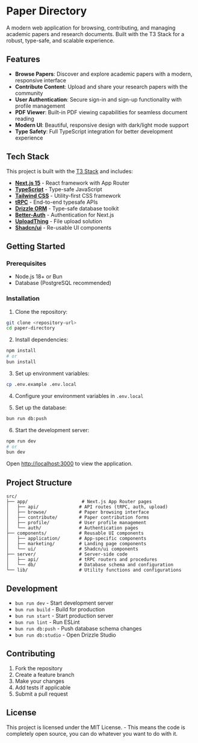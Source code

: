 # Paper Directory

A modern web application for browsing, contributing, and managing academic papers and research documents. Built with the T3 Stack for a robust, type-safe, and scalable experience.

## Features

- **Browse Papers**: Discover and explore academic papers with a modern, responsive interface
- **Contribute Content**: Upload and share your research papers with the community
- **User Authentication**: Secure sign-in and sign-up functionality with profile management
- **PDF Viewer**: Built-in PDF viewing capabilities for seamless document reading
- **Modern UI**: Beautiful, responsive design with dark/light mode support
- **Type Safety**: Full TypeScript integration for better development experience

## Tech Stack

This project is built with the [T3 Stack](https://create.t3.gg/) and includes:

- **[Next.js 15](https://nextjs.org)** - React framework with App Router
- **[TypeScript](https://www.typescriptlang.org/)** - Type-safe JavaScript
- **[Tailwind CSS](https://tailwindcss.com)** - Utility-first CSS framework
- **[tRPC](https://trpc.io)** - End-to-end typesafe APIs
- **[Drizzle ORM](https://orm.drizzle.team)** - Type-safe database toolkit
- **[Better-Auth](https://better-auth.org)** - Authentication for Next.js
- **[UploadThing](https://uploadthing.com)** - File upload solution
- **[Shadcn/ui](https://ui.shadcn.com)** - Re-usable UI components

## Getting Started

### Prerequisites

- Node.js 18+ or Bun
- Database (PostgreSQL recommended)

### Installation

1. Clone the repository:

```bash
git clone <repository-url>
cd paper-directory
```

2. Install dependencies:

```bash
npm install
# or
bun install
```

3. Set up environment variables:

```bash
cp .env.example .env.local
```

4. Configure your environment variables in `.env.local`

5. Set up the database:

```bash
bun run db:push
```

6. Start the development server:

```bash
npm run dev
# or
bun dev
```

Open [http://localhost:3000](http://localhost:3000) to view the application.

## Project Structure

```
src/
├── app/                    # Next.js App Router pages
│   ├── api/               # API routes (tRPC, auth, upload)
│   ├── browse/            # Paper browsing interface
│   ├── contribute/        # Paper contribution forms
│   ├── profile/           # User profile management
│   └── auth/              # Authentication pages
├── components/            # Reusable UI components
│   ├── application/       # App-specific components
│   ├── marketing/         # Landing page components
│   └── ui/                # Shadcn/ui components
├── server/                # Server-side code
│   ├── api/               # tRPC routers and procedures
│   └── db/                # Database schema and configuration
└── lib/                   # Utility functions and configurations
```

## Development

- `bun run dev` - Start development server
- `bun run build` - Build for production
- `bun run start` - Start production server
- `bun run lint` - Run ESLint
- `bun run db:push` - Push database schema changes
- `bun run db:studio` - Open Drizzle Studio

## Contributing

1. Fork the repository
2. Create a feature branch
3. Make your changes
4. Add tests if applicable
5. Submit a pull request

## License

This project is licensed under the MIT License. - This means the code is completely open source, you can do whatever you want to do with it.
